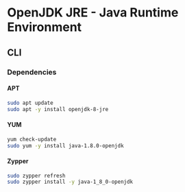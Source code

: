 # OpenJDK JRE - Java Runtime Environment

<!--
https://www.java.com/en/download/manual.jsp
-->

## CLI

### Dependencies

#### APT

```sh
sudo apt update
sudo apt -y install openjdk-8-jre
```

#### YUM

```sh
yum check-update
sudo yum -y install java-1.8.0-openjdk
```

#### Zypper

```sh
sudo zypper refresh
sudo zypper install -y java-1_8_0-openjdk
```
